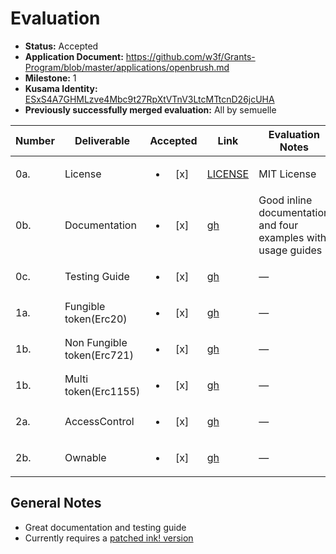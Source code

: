 # Evaluation

- **Status:** Accepted
- **Application Document:**  https://github.com/w3f/Grants-Program/blob/master/applications/openbrush.md
- **Milestone:** 1
- **Kusama Identity:** [ESxS4A7GHMLzve4Mbc9t27RpXtVTnV3LtcMTtcnD26jcUHA](https://polkascan.io/pre/kusama/account/ESxS4A7GHMLzve4Mbc9t27RpXtVTnV3LtcMTtcnD26jcUHA)
- **Previously successfully merged evaluation:** All by semuelle

| Number | Deliverable | Accepted | Link | Evaluation Notes |
| ------ | ----------- | :------: | ---- |----------------- |
| 0a.    | License                          | <ul><li>[x] </li></ul> | [LICENSE](https://github.com/Supercolony-net/openbrush-contracts/blob/c5000a751140bf98b66ff40a311656ac362e6531/LICENSE) | MIT License |
| 0b.    | Documentation                    | <ul><li>[x] </li></ul> | [gh](https://github.com/Supercolony-net/openbrush-contracts/tree/c5000a751140bf98b66ff40a311656ac362e6531/examples) | Good inline documentation and four examples with usage guides |
| 0c.    | Testing Guide                    | <ul><li>[x] </li></ul> | [gh](https://github.com/Supercolony-net/openbrush-contracts/tree/c5000a751140bf98b66ff40a311656ac362e6531#testing) | — |
| 1a.    | Fungible token(Erc20)            | <ul><li>[x] </li></ul> | [gh](https://github.com/Supercolony-net/openbrush-contracts/tree/c5000a751140bf98b66ff40a311656ac362e6531/examples/psp20) | — |
| 1b.    | Non Fungible token(Erc721)       | <ul><li>[x] </li></ul> | [gh](https://github.com/Supercolony-net/openbrush-contracts/tree/c5000a751140bf98b66ff40a311656ac362e6531/examples/access-control) | —
| 1b.    | Multi token(Erc1155)             | <ul><li>[x] </li></ul> | [gh](https://github.com/Supercolony-net/openbrush-contracts/tree/c5000a751140bf98b66ff40a311656ac362e6531/examples/ownable) | — |
| 2a.    | AccessControl                    | <ul><li>[x] </li></ul> | [gh](https://github.com/Supercolony-net/openbrush-contracts/tree/c5000a751140bf98b66ff40a311656ac362e6531/examples/access-control) | — |
| 2b.    | Ownable                          | <ul><li>[x] </li></ul> | [gh](https://github.com/Supercolony-net/openbrush-contracts/tree/c5000a751140bf98b66ff40a311656ac362e6531/examples/ownable) | — | |



## General Notes

- Great documentation and testing guide
- Currently requires a [patched ink! version](https://github.com/paritytech/ink/pull/859)
